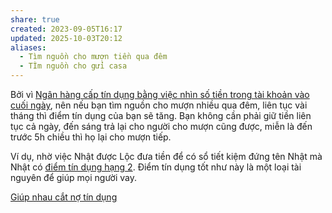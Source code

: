 ```yaml
---
share: true
created: 2023-09-05T16:17
updated: 2025-10-03T20:12
aliases:
  - Tìm nguồn cho mượn tiền qua đêm
  - TÌm nguồn cho gửi casa
---
```

Bởi vì [Ngân hàng cấp tín dụng bằng việc nhìn số tiền trong tài khoản vào cuối ngày](../../../%E2%9A%A1Hi%E1%BB%83u%20bi%E1%BA%BFt%20s%C3%A2u/Ng%C3%A0nh%20ngh%E1%BB%81%20c%E1%BB%A5%20th%E1%BB%83/T%C3%A0i%20ch%C3%ADnh/T%C3%ADn%20d%E1%BB%A5ng/D%E1%BB%B1a%20tr%C3%AAn%20%C4%91i%E1%BB%83m%20t%C3%ADn%20d%E1%BB%A5ng/Ng%C3%A2n%20h%C3%A0ng/Ng%C3%A2n%20h%C3%A0ng%20c%E1%BA%A5p%20t%C3%ADn%20d%E1%BB%A5ng%20b%E1%BA%B1ng%20vi%E1%BB%87c%20nh%C3%ACn%20s%E1%BB%91%20ti%E1%BB%81n%20trong%20t%C3%A0i%20kho%E1%BA%A3n%20v%C3%A0o%20cu%E1%BB%91i%20ng%C3%A0y.md), nên nếu bạn tìm nguồn cho mượn nhiều qua đêm, liên tục vài tháng thì điểm tín dụng của bạn sẽ tăng. Bạn không cần phải giữ tiền liên tục cả ngày, đến sáng trả lại cho người cho mượn cũng được, miễn là đến trước 5h chiều thì họ lại cho mượn tiếp.

Ví dụ, nhờ việc Nhật được Lộc đưa tiền để có sổ tiết kiệm đứng tên Nhật mà Nhật có [điểm tín dụng hạng 2](../Ng%C6%B0%E1%BB%9Di%20th%E1%BB%A5%20h%C6%B0%E1%BB%9Fng/L%C3%BD%20Minh%20Nh%E1%BA%ADt/C%C3%A1c%20kho%E1%BA%A3n%20t%C3%A0i%20s%E1%BA%A3n%20v%C3%A0%20kho%E1%BA%A3n%20n%E1%BB%A3%20Nh%E1%BA%ADt%20%C4%91%E1%BB%A9ng%20t%C3%AAn%20(phi%C3%AAn%20b%E1%BA%A3n%20cho%20ng%C3%A2n%20h%C3%A0ng,%20c%C3%B4ng%20ty%20t%C3%A0i%20ch%C3%ADnh).md). Điểm tín dụng tốt như này là một loại tài nguyên để giúp mọi người vay.

[Giúp nhau cắt nợ tín dụng](./Gi%C3%BAp%20nhau%20c%E1%BA%AFt%20n%E1%BB%A3%20t%C3%ADn%20d%E1%BB%A5ng.md)